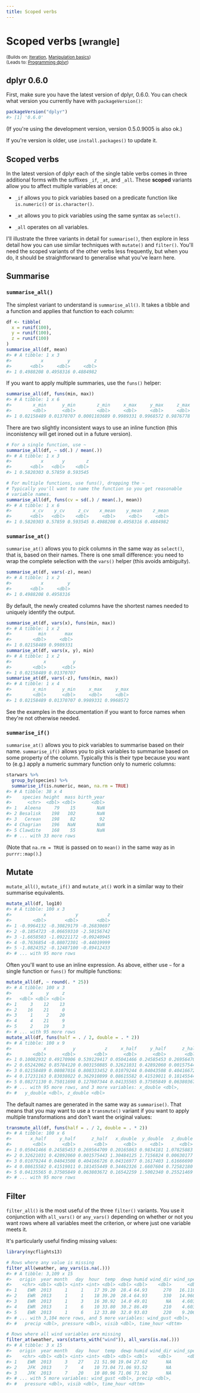 ```yaml
---
title: Scoped verbs
---
```


<!-- Generated automatically from manip-scoped.yml. Do not edit by hand -->

# Scoped verbs <small class='wrangle'>[wrangle]</small>
<small>(Builds on: [Iteration](iteration.md), [Manipulation basics](manip-basics.md))</small>  
<small>(Leads to: [Programming dplyr](manip-programming.md))</small>


dplyr 0.6.0
-----------

First, make sure you have the latest version of dplyr, 0.6.0. You can check what version you currently have with `packageVersion()`:

``` r
packageVersion("dplyr")
#> [1] '0.6.0'
```

(If you're using the development version, version 0.5.0.9005 is also ok.)

If you're version is older, use `install.packages()` to update it.

Scoped verbs
------------

In the latest version of dplyr each of the single table verbs comes in three additional forms with the suffixes `_if`, `_at`, and `_all`. These **scoped** variants allow you to affect multiple variables at once:

-   `_if` allows you to pick variables based on a predicate function like `is.numeric()` or `is.character()`.

-   `_at` allows you to pick variables using the same syntax as `select()`.

-   `_all` operates on all variables.

I'll illustrate the three variants in detail for `summarise()`, then explore in less detail how you can use similar techniques with `mutate()` and `filter()`. You'll need the scoped variants of the other verbs less frequently, but when you do, it should be straightforward to generalise what you've learn here.

Summarise
---------

### `summarise_all()`

The simplest variant to understand is `summarise_all()`. It takes a tibble and a function and applies that function to each column:

``` r
df <- tibble(
  x = runif(100),
  y = runif(100),
  z = runif(100)
)
summarise_all(df, mean)
#> # A tibble: 1 x 3
#>           x         y         z
#>       <dbl>     <dbl>     <dbl>
#> 1 0.4988208 0.4958316 0.4884982
```

If you want to apply multiple summaries, use the `funs()` helper:

``` r
summarise_all(df, funs(min, max))
#> # A tibble: 1 x 6
#>        x_min      y_min        z_min     x_max     y_max     z_max
#>        <dbl>      <dbl>        <dbl>     <dbl>     <dbl>     <dbl>
#> 1 0.02158489 0.01370707 0.0001103689 0.9989331 0.9968572 0.9876778
```

There are two slightly inconsistent ways to use an inline function (this inconistency will get ironed out in a future version).

``` r
# For a single function, use ~ 
summarise_all(df, ~ sd(.) / mean(.))
#> # A tibble: 1 x 3
#>           x       y        z
#>       <dbl>   <dbl>    <dbl>
#> 1 0.5820303 0.57859 0.593545

# For multiple functions, use funs(), dropping the ~
# Typically you'll want to name the function so you get reasonable
# variable names.
summarise_all(df, funs(cv = sd(.) / mean(.), mean))
#> # A tibble: 1 x 6
#>        x_cv    y_cv     z_cv    x_mean    y_mean    z_mean
#>       <dbl>   <dbl>    <dbl>     <dbl>     <dbl>     <dbl>
#> 1 0.5820303 0.57859 0.593545 0.4988208 0.4958316 0.4884982
```

### `summarise_at()`

`summarise_at()` allows you to pick columns in the same way as `select()`, that is, based on their names. There is one small difference: you need to wrap the complete selection with the `vars()` helper (this avoids ambiguity).

``` r
summarise_at(df, vars(-z), mean)
#> # A tibble: 1 x 2
#>           x         y
#>       <dbl>     <dbl>
#> 1 0.4988208 0.4958316
```

By default, the newly created columns have the shortest names needed to uniquely identify the output.

``` r
summarise_at(df, vars(x), funs(min, max))
#> # A tibble: 1 x 2
#>          min       max
#>        <dbl>     <dbl>
#> 1 0.02158489 0.9989331
summarise_at(df, vars(x, y), min)
#> # A tibble: 1 x 2
#>            x          y
#>        <dbl>      <dbl>
#> 1 0.02158489 0.01370707
summarise_at(df, vars(-z), funs(min, max))
#> # A tibble: 1 x 4
#>        x_min      y_min     x_max     y_max
#>        <dbl>      <dbl>     <dbl>     <dbl>
#> 1 0.02158489 0.01370707 0.9989331 0.9968572
```

See the examples in the documentation if you want to force names when they're not otherwise needed.

### `summarise_if()`

`summarise_at()` allows you to pick variables to summarise based on their name. `summarise_if()` allows you to pick variables to summarise based on some property of the column. Typically this is their type because you want to (e.g.) apply a numeric summary function only to numeric columns:

``` r
starwars %>%
  group_by(species) %>%
  summarise_if(is.numeric, mean, na.rm = TRUE)
#> # A tibble: 38 x 4
#>    species height  mass birth_year
#>      <chr>  <dbl> <dbl>      <dbl>
#> 1   Aleena     79    15        NaN
#> 2 Besalisk    198   102        NaN
#> 3   Cerean    198    82         92
#> 4 Chagrian    196   NaN        NaN
#> 5 Clawdite    168    55        NaN
#> # ... with 33 more rows
```

(Note that `na.rm = TRUE` is passed on to `mean()` in the same way as in `purrr::map()`.)

Mutate
------

`mutate_all()`, `mutate_if()` and `mutate_at()` work in a similar way to their summarise equivalents.

``` r
mutate_all(df, log10)
#> # A tibble: 100 x 3
#>            x           y           z
#>        <dbl>       <dbl>       <dbl>
#> 1 -0.9964132 -0.30829179 -0.26830697
#> 2 -0.1854723 -0.06659310 -2.50156742
#> 3 -1.6658503 -1.09221172 -0.09240945
#> 4 -0.7636854 -0.08072301 -0.44019999
#> 5 -1.0824352 -0.12487100 -0.89412433
#> # ... with 95 more rows
```

Often you'll want to use an inline expression. As above, either use `~` for a single function or `funs()` for multiple functions:

``` r
mutate_all(df, ~ round(. * 25))
#> # A tibble: 100 x 3
#>       x     y     z
#>   <dbl> <dbl> <dbl>
#> 1     3    12    13
#> 2    16    21     0
#> 3     1     2    20
#> 4     4    21     9
#> 5     2    19     3
#> # ... with 95 more rows
mutate_all(df, funs(half = . / 2, double = . * 2))
#> # A tibble: 100 x 9
#>            x          y           z     x_half     y_half      z_half
#>        <dbl>      <dbl>       <dbl>      <dbl>      <dbl>       <dbl>
#> 1 0.10082932 0.49170906 0.539129417 0.05041466 0.24585453 0.269564709
#> 2 0.65242062 0.85784120 0.003150885 0.32621031 0.42892060 0.001575443
#> 3 0.02158489 0.08087016 0.808333452 0.01079244 0.04043508 0.404166726
#> 4 0.17231163 0.83038022 0.362910899 0.08615582 0.41519011 0.181455449
#> 5 0.08271130 0.75011698 0.127607344 0.04135565 0.37505849 0.063803672
#> # ... with 95 more rows, and 3 more variables: x_double <dbl>,
#> #   y_double <dbl>, z_double <dbl>
```

The default names are generated in the same way as `summarise()`. That means that you may want to use a `transmute()` variant if you want to apply multiple transformations and don't want the original values:

``` r
transmute_all(df, funs(half = . / 2, double = . * 2))
#> # A tibble: 100 x 6
#>       x_half     y_half      z_half   x_double  y_double   z_double
#>        <dbl>      <dbl>       <dbl>      <dbl>     <dbl>      <dbl>
#> 1 0.05041466 0.24585453 0.269564709 0.20165863 0.9834181 1.07825883
#> 2 0.32621031 0.42892060 0.001575443 1.30484125 1.7156824 0.00630177
#> 3 0.01079244 0.04043508 0.404166726 0.04316977 0.1617403 1.61666690
#> 4 0.08615582 0.41519011 0.181455449 0.34462326 1.6607604 0.72582180
#> 5 0.04135565 0.37505849 0.063803672 0.16542259 1.5002340 0.25521469
#> # ... with 95 more rows
```

Filter
------

`filter_all()` is the most useful of the three `filter()` variants. You use it conjunction with `all_vars()` or `any_vars()` depending on whether or not you want rows where all variables meet the criterion, or where just one variable meets it.

It's particularly useful finding missing values:

``` r
library(nycflights13)

# Rows where any value is missing
filter_all(weather, any_vars(is.na(.)))
#> # A tibble: 3,109 x 15
#>   origin  year month   day  hour  temp  dewp humid wind_dir wind_speed
#>    <chr> <dbl> <dbl> <int> <int> <dbl> <dbl> <dbl>    <dbl>      <dbl>
#> 1    EWR  2013     1     1    17 39.20  28.4 64.93      270   16.11092
#> 2    EWR  2013     1     1    18 39.20  28.4 64.93      330   14.96014
#> 3    EWR  2013     1     3    16 30.92  14.0 49.01       NA    4.60312
#> 4    EWR  2013     1     6    10 33.80  30.2 86.49      210    4.60312
#> 5    EWR  2013     1     6    12 33.80  32.0 93.03      220    9.20624
#> # ... with 3,104 more rows, and 5 more variables: wind_gust <dbl>,
#> #   precip <dbl>, pressure <dbl>, visib <dbl>, time_hour <dttm>

# Rows where all wind variables are missing
filter_at(weather, vars(starts_with("wind")), all_vars(is.na(.)))
#> # A tibble: 3 x 15
#>   origin  year month   day  hour  temp  dewp humid wind_dir wind_speed
#>    <chr> <dbl> <dbl> <int> <int> <dbl> <dbl> <dbl>    <dbl>      <dbl>
#> 1    EWR  2013     3    27    21 51.98 19.04 27.02       NA         NA
#> 2    JFK  2013     7     4    10 73.04 71.06 93.52       NA         NA
#> 3    JFK  2013     7    20    10 80.96 71.06 71.92       NA         NA
#> # ... with 5 more variables: wind_gust <dbl>, precip <dbl>,
#> #   pressure <dbl>, visib <dbl>, time_hour <dttm>
```

